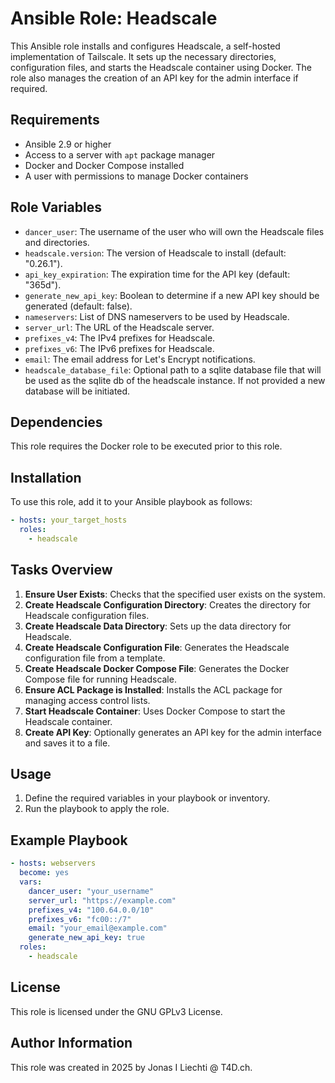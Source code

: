 # Ansible Role: Headscale

This Ansible role installs and configures Headscale, a self-hosted implementation of Tailscale. It sets up the necessary directories, configuration files, and starts the Headscale container using Docker. The role also manages the creation of an API key for the admin interface if required.

## Requirements

- Ansible 2.9 or higher
- Access to a server with `apt` package manager
- Docker and Docker Compose installed
- A user with permissions to manage Docker containers

## Role Variables

- `dancer_user`: The username of the user who will own the Headscale files and directories.
- `headscale.version`: The version of Headscale to install (default: "0.26.1").
- `api_key_expiration`: The expiration time for the API key (default: "365d").
- `generate_new_api_key`: Boolean to determine if a new API key should be generated (default: false).
- `nameservers`: List of DNS nameservers to be used by Headscale.
- `server_url`: The URL of the Headscale server.
- `prefixes_v4`: The IPv4 prefixes for Headscale.
- `prefixes_v6`: The IPv6 prefixes for Headscale.
- `email`: The email address for Let's Encrypt notifications.
- `headscale_database_file`: Optional path to a sqlite database file that will be used as the sqlite db of the headscale instance. If not provided a new database will be initiated.

## Dependencies

This role requires the Docker role to be executed prior to this role.

## Installation

To use this role, add it to your Ansible playbook as follows:

```yaml
- hosts: your_target_hosts
  roles:
    - headscale
```

## Tasks Overview

1. **Ensure User Exists**: Checks that the specified user exists on the system.
2. **Create Headscale Configuration Directory**: Creates the directory for Headscale configuration files.
3. **Create Headscale Data Directory**: Sets up the data directory for Headscale.
4. **Create Headscale Configuration File**: Generates the Headscale configuration file from a template.
5. **Create Headscale Docker Compose File**: Generates the Docker Compose file for running Headscale.
6. **Ensure ACL Package is Installed**: Installs the ACL package for managing access control lists.
7. **Start Headscale Container**: Uses Docker Compose to start the Headscale container.
8. **Create API Key**: Optionally generates an API key for the admin interface and saves it to a file.

## Usage

1. Define the required variables in your playbook or inventory.
2. Run the playbook to apply the role.

## Example Playbook

```yaml
- hosts: webservers
  become: yes
  vars:
    dancer_user: "your_username"
    server_url: "https://example.com"
    prefixes_v4: "100.64.0.0/10"
    prefixes_v6: "fc00::/7"
    email: "your_email@example.com"
    generate_new_api_key: true
  roles:
    - headscale
```

## License

This role is licensed under the GNU GPLv3 License.

## Author Information

This role was created in 2025 by Jonas I Liechti @ T4D.ch.
